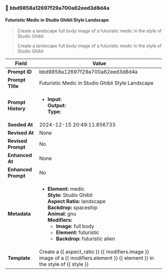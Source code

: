 

### 📜 bbd9858a12697f29a700a62eed3d8d4a

#### Futuristic Medic in Studio Ghibli Style Landscape

> Create a landscape full body image of a futuristic medic in the style of Studio Ghibli

> Create a landscape full body image of a futuristic medic in the style of Studio Ghibli

| Field          | Value                                                                                                                                                                      |
|----------------|----------------------------------------------------------------------------------------------------------------------------------------------------------------------------|
| **Prompt ID**  | bbd9858a12697f29a700a62eed3d8d4a                                                                                                                                                            |
| **Prompt Title**  | Futuristic Medic in Studio Ghibli Style Landscape                                                                                                                                                            |
| **Prompt History** | <ul><li>**Input:**  <br> **Output:**  <br> **Type:** </li></ul> |
| **Seeded At** | 2024-12-15 20:49:11.856733                                                                                                                                                   |
| **Revised At** | None                                                                                                                                                   |
| **Revised Prompt** | No                                                                                                                                                                      |
| **Enhanced At** | None                                                                                                                                                  |
| **Enhanced Prompt** | No                                                                                                                                                                    |
| **Metadata**   | <ul><li>**Element:** medic <br> **Style:** Studio Ghibli <br> **Aspect Ratio:** landscape <br> **Backdrop:** spaceship <br> **Animal:** gnu <br> **Modifiers:**<ul><li>**Image:** full body</li><li>**Element:** futuristic</li><li>**Backdrop:** futuristic alien</li></ul></li></ul> |
| **Template**   | Create a {{ aspect_ratio }} {{ modifiers.image }} image of a {{ modifiers.element }} {{ element }} in the style of {{ style }}                                                                                                                                           |


